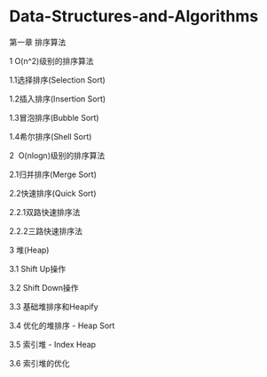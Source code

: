 # Data-Structures-and-Algorithms
第一章 排序算法

1  O(n^2)级别的排序算法

1.1选择排序(Selection Sort)

1.2插入排序(Insertion Sort)

1.3冒泡排序(Bubble Sort)

1.4希尔排序(Shell Sort)

2  O(nlogn)级别的排序算法

2.1归并排序(Merge Sort)

2.2快速排序(Quick Sort)

2.2.1双路快速排序法

2.2.2三路快速排序法

3 堆(Heap)

3.1 Shift Up操作


3.2 Shift Down操作

3.3 基础堆排序和Heapify

3.4 优化的堆排序 - Heap Sort

3.5 索引堆 - Index Heap

3.6 索引堆的优化
